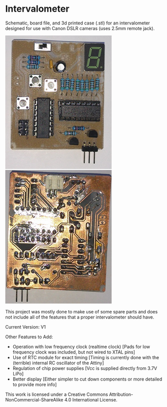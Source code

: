Intervalometer
===========

Schematic, board file, and 3d printed case (.stl) for an intervalometer designed for use with Canon DSLR cameras (uses 2.5mm remote jack).

![Header Image 1](https://github.com/lhuff/electronics/blob/master/intervalometer/img/board_top.jpg)
![Header Image 2](https://github.com/lhuff/electronics/blob/master/intervalometer/img/board_bottom.jpg)

This project was mostly done to make use of some spare parts and does not include all of the features that a proper intervalometer should have.

Current Version: V1

Other Features to Add:
- Operation with low frequency clock (realtime clock) [Pads for low frequency clock was included, but not wired to XTAL pins]
- Use of RTC module for exact timing [Timing is currently done with the (terrible) internal RC oscillator of the Attiny]
- Regulation of chip power supplies [Vcc is supplied directly from 3.7V LiPo]
- Better display [Either simpler to cut down components or more detailed to provide more info]

This work is licensed under a Creative Commons 
Attribution-NonCommercial-ShareAlike 4.0 International License.

